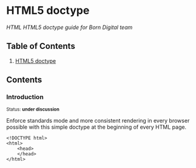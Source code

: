 # HTML5 doctype

*HTML HTML5 doctype guide for Born Digital team*

## Table of Contents

  1. [HTML5 doctype](#introduction)

## Contents

### Introduction

<sup>Status: **under discussion** </sup>

Enforce standards mode and more consistent rendering in every browser possible with this simple doctype at the beginning of every HTML page.

```
<!DOCTYPE html>
<html>
    <head>
    </head>
</html>
```
